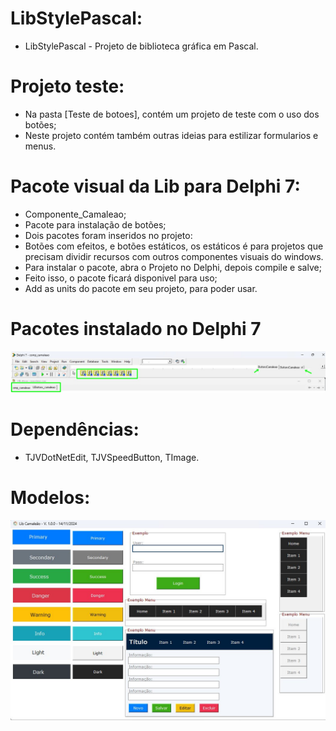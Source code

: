# LibStylePascal:
- LibStylePascal - Projeto de biblioteca gráfica em Pascal.

# Projeto teste: 
- Na pasta [Teste de botoes], contém um projeto de teste com o uso dos botões;
- Neste projeto contém também outras ideias para estilizar formularios e menus.

# Pacote visual da Lib para Delphi 7:
- Componente_Camaleao;
- Pacote para instalação de botões;
- Dois pacotes foram inseridos no projeto:
- Botões com efeitos, e botões estáticos, os estáticos é para projetos que precisam dividir recursos com outros componentes visuais do windows.
- Para instalar o pacote, abra o Projeto no Delphi, depois compile e salve;
- Feito isso, o pacote ficará disponivel para uso;
- Add as units do pacote em seu projeto, para poder usar.

# Pacotes instalado no Delphi 7
<img src="LibStylePascal/img2/Pac_Instalado_delphi7.jpg">

# Dependências: 
- TJVDotNetEdit, TJVSpeedButton, TImage.


# Modelos:
<img src="LibStylePascal/img2/Modelo s.jpg">
